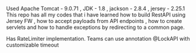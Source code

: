 Used Apache Tomcat - 9.0.71 , JDK - 1.8 , jackson - 2.8.4 , jersey - 2.25.1
This repo has all my codes that i have learned how to build RestAPI using Jersey FW , how to accept payloads from API endpoints , 
how to create servlets and how to handle exceptions by redirecting to a common page.

Has RateLimiter implementation. Teams can use annotation @LockAPI with customizable timeout
